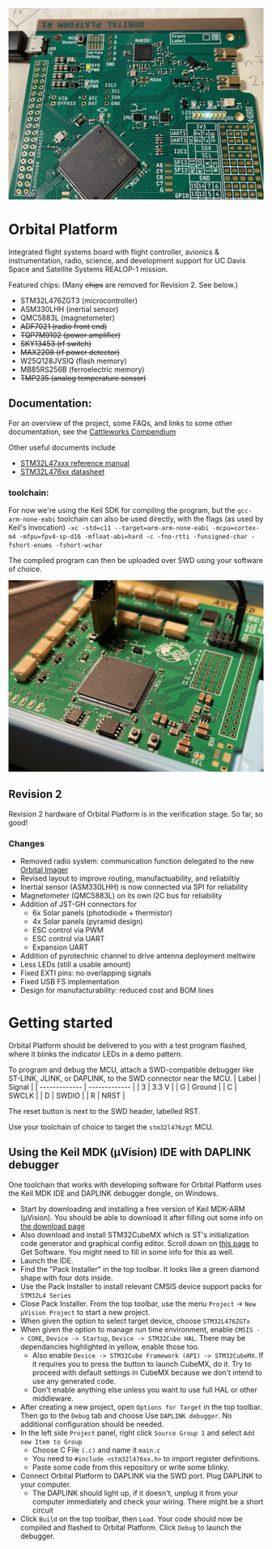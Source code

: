 ![](pictures/r1-1.jpg)

# Orbital Platform

Integrated flight systems board with flight controller, avionics & instrumentation, radio, science, and development support for UC Davis Space and Satellite Systems REALOP-1 mission.

Featured chips: (Many ~~chips~~ are removed for Revision 2. See below.)
 - STM32L476ZGT3 (microcontroller)
 - ASM330LHH (inertial sensor)
 - QMC5883L (magnetometer)
 - ~~ADF7021 (radio front end)~~ 
 - ~~TQP7M9102 (power amplifier)~~ 
 - ~~SKY13453 (rf switch)~~
 - ~~MAX2208 (rf power detector)~~ 
 - W25Q128JVSIQ (flash memory) 
 - MB85RS256B (ferroelectric memory)
 - ~~TMP235 (analog temperature sensor)~~ 

## Documentation:

For an overview of the project, some FAQs, and links to some other documentation, see the [Cattleworks Compendium](https://docs.google.com/document/d/1Hi_DiSkjC-WS4wI39fk3itqsipQI5O-aAOiK9zkmOj8/edit#)

Other useful documents include
- [STM32L47xxx reference manual](https://www.st.com/resource/en/reference_manual/rm0351-stm32l47xxx-stm32l48xxx-stm32l49xxx-and-stm32l4axxx-advanced-armbased-32bit-mcus-stmicroelectronics.pdf)
- [STM32L476xx datasheet](https://www.st.com/resource/en/datasheet/stm32l476zg.pdf)

### toolchain:

For now we're using the Keil SDK for compiling the program, but the `gcc-arm-none-eabi` toolchain can also be used directly, with the flags (as used by Keil's invocation) `-xc -std=c11 --target=arm-arm-none-eabi -mcpu=cortex-m4 -mfpu=fpv4-sp-d16 -mfloat-abi=hard -c
-fno-rtti -funsigned-char -fshort-enums -fshort-wchar`

The compiled program can then be uploaded over SWD using your software of choice.

![](pictures/r2-1.jpg)

## Revision 2

Revision 2 hardware of Orbital Platform is in the verification stage. So far, so good!

### Changes 
- Removed radio system: communication function delegated to the new [Orbital Imager](https://github.com/REALOP-ELEC/Orbital_Imager_LRes) 
- Revised layout to improve routing, manufactuability, and reliabiltiy
- Inertial sensor (ASM330LHH) is now connected via SPI for reliability
- Magnetometer (QMC5883L) on its own I2C bus for reliability
- Addition of JST-GH connectors for
  - 6x Solar panels (photodiode + thermistor)
  - 4x Solar panels (pyramid design) 
  - ESC control via PWM
  - ESC control via UART
  - Expansion UART
- Addition of pyrotechnic channel to drive antenna deployment meltwire
- Less LEDs (still a usable amount)
- Fixed EXTI pins: no overlapping signals
- Fixed USB FS implementation 
- Design for manufacturability: reduced cost and BOM lines

# Getting started

Orbital Platform should be delivered to you with a test program flashed, where it blinks the indicator LEDs in a demo pattern. 

To program and debug the MCU, attach a SWD-compatible debugger like ST-LINK, JLINK, or DAPLINK, to the SWD connector near the MCU. 
| Label | Signal |
| ------------- | ------------- |
| 3 | 3.3 V  |
| G | Ground |
| C | SWCLK  |
| D | SWDIO  |
| R | NRST   |

The reset button is next to the SWD header, labelled RST. 

Use your toolchain of choice to target the `stm32l476zgt` MCU. 

## Using the Keil MDK (μVision) IDE with DAPLINK debugger

One toolchain that works with developing software for Orbital Platform uses the Keil MDK IDE and DAPLINK debugger dongle, on Windows. 
- Start by downloading and installing a free version of Keil MDK-ARM (μVision). You should be able to download it after filling out some info on [the download page](https://www.keil.com/demo/eval/arm.htm)
- Also download and install STM32CubeMX which is ST's initialization code generator and graphical config editor. Scroll down on [this page](https://www.st.com/en/development-tools/stm32cubemx.html) to Get Software. You might need to fill in some info for this as well. 
- Launch the IDE.
- Find the "Pack Installer" in the top toolbar. It looks like a green diamond shape with four dots inside.
- Use the Pack Installer to install relevant CMSIS device support packs for `STM32L4 Series`
- Close Pack Installer. From the top toolbar, use the menu `Project` -> `New μVision Project` to start a new project.
- When given the option to select target device, choose `STM32L476ZGTx`
- When given the option to manage run time environment, enable `CMSIS -> CORE`, `Device -> Startup`, `Device -> STM32Cube HAL`. There may be dependancies highlighted in yellow, enable those too.
  - Also enable `Device -> STM32Cube Framework (API) -> STM32CubeMX`. If it requires you to press the button to launch CubeMX, do it. Try to proceed with default settings in CubeMX because we don't intend to use any generated code.
  - Don't enable anything else unless you want to use full HAL or other middleware.
- After creating a new project, open `Options for Target` in the top toolbar. Then go to the `Debug` tab and choose Use `DAPLINK debugger`. No additional configuration should be needed.
- In the left side `Project` panel, right click `Source Group 1` and select `Add new Item to Group`
  - Choose C File `(.c)` and name it `main.c`
  - You need to `#include <stm32l476xx.h>` to import register definitions.
  - Paste some code from this repository or write some blinky.
- Connect Orbital Platform to DAPLINK via the SWD port. Plug DAPLINK to your computer.
  - The DAPLINK should light up, if it doesn't, unplug it from your computer immediately and check your wiring. There might be a short circuit
- Click `Build` on the top toolbar, then `Load`. Your code should now be compiled and flashed to Orbital Platform. Click `Debug` to launch the debugger.




